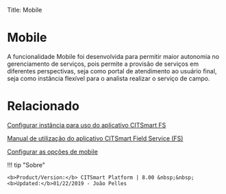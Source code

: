 Title: Mobile

# Mobile

A funcionalidade Mobile foi desenvolvida para permitir maior autonomia no gerenciamento de serviços, pois permite a provisão de serviços em diferentes perspectivas, seja como portal de atendimento ao usuário final, seja como instância flexível para o analista realizar o serviço de campo.

# Relacionado

[Configurar instância para uso do aplicativo CITSmart FS][1]

[Manual de utilização do aplicativo CITSmart Field Service (FS)][2]

[Configurar as opções de mobile][3]


[1]:/pt-br/citsmart-platform-8/additional-features/mobile-and-field-service/configuration/configure-field-service-application.html
[2]:/pt-br/citsmart-platform-8/additional-features/mobile-and-field-service/apps/citsmart-field-service-manual.html
[3]:/pt-br/citsmart-platform-8/additional-features/mobile-and-field-service/configuration/configure-mobile-options.html


!!! tip "Sobre"

    <b>Product/Version:</b> CITSmart Platform | 8.00 &nbsp;&nbsp;
    <b>Updated:</b>01/22/2019 - João Pelles  
